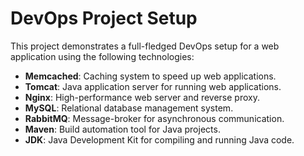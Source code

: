 # DevOps Project Setup

This project demonstrates a full-fledged DevOps setup for a web application using the following technologies:

- **Memcached**: Caching system to speed up web applications.
- **Tomcat**: Java application server for running web applications.
- **Nginx**: High-performance web server and reverse proxy.
- **MySQL**: Relational database management system.
- **RabbitMQ**: Message-broker for asynchronous communication.
- **Maven**: Build automation tool for Java projects.
- **JDK**: Java Development Kit for compiling and running Java code.
